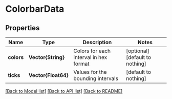 # ColorbarData


## Properties
Name | Type | Description | Notes
------------ | ------------- | ------------- | -------------
**colors** | **Vector{String}** | Colors for each interval in hex format | [optional] [default to nothing]
**ticks** | **Vector{Float64}** | Values for the bounding intervals | [default to nothing]


[[Back to Model list]](../README.md#models) [[Back to API list]](../README.md#api-endpoints) [[Back to README]](../README.md)


